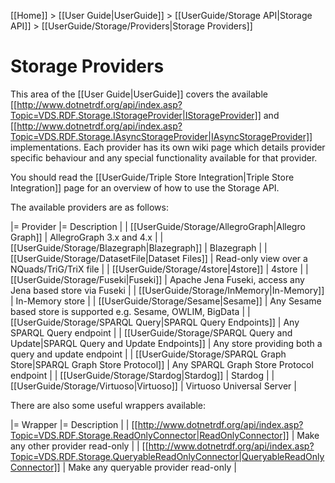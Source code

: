 [[Home]] > [[User Guide|UserGuide]] > [[UserGuide/Storage API|Storage API]] > [[UserGuide/Storage/Providers|Storage Providers]]

# Storage Providers 

This area of the [[User Guide|UserGuide]] covers the available [[http://www.dotnetrdf.org/api/index.asp?Topic=VDS.RDF.Storage.IStorageProvider|IStorageProvider]] and [[http://www.dotnetrdf.org/api/index.asp?Topic=VDS.RDF.Storage.IAsyncStorageProvider|IAsyncStorageProvider]] implementations.  Each provider has its own wiki page which details provider specific behaviour and any special functionality available for that provider.

You should read the [[UserGuide/Triple Store Integration|Triple Store Integration]] page for an overview of how to use the Storage API.

The available providers are as follows:

|= Provider |= Description |
| [[UserGuide/Storage/AllegroGraph|Allegro Graph]] | AllegroGraph 3.x and 4.x |
| [[UserGuide/Storage/Blazegraph|Blazegraph]] | Blazegraph |
| [[UserGuide/Storage/DatasetFile|Dataset Files]] | Read-only view over a NQuads/TriG/TriX file |
| [[UserGuide/Storage/4store|4store]] | 4store |
| [[UserGuide/Storage/Fuseki|Fuseki]] | Apache Jena Fuseki, access any Jena based store via Fuseki |
| [[UserGuide/Storage/InMemory|In-Memory]] | In-Memory store |
| [[UserGuide/Storage/Sesame|Sesame]] | Any Sesame based store is supported e.g. Sesame, OWLIM, BigData |
| [[UserGuide/Storage/SPARQL Query|SPARQL Query Endpoints]] | Any SPARQL Query endpoint |
| [[UserGuide/Storage/SPARQL Query and Update|SPARQL Query and Update Endpoints]] | Any store providing both a query and update endpoint |
| [[UserGuide/Storage/SPARQL Graph Store|SPARQL Graph Store Protocol]] | Any SPARQL Graph Store Protocol endpoint |
| [[UserGuide/Storage/Stardog|Stardog]] | Stardog |
| [[UserGuide/Storage/Virtuoso|Virtuoso]] | Virtuoso Universal Server |

There are also some useful wrappers available:

|= Wrapper |= Description |
| [[http://www.dotnetrdf.org/api/index.asp?Topic=VDS.RDF.Storage.ReadOnlyConnector|ReadOnlyConnector]] | Make any other provider read-only |
| [[http://www.dotnetrdf.org/api/index.asp?Topic=VDS.RDF.Storage.QueryableReadOnlyConnector|QueryableReadOnlyConnector]] | Make any queryable provider read-only |